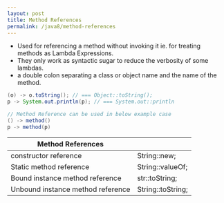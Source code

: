 ```yaml
---
layout: post
title: Method References
permalink: /java8/method-references
---
```


* Used for referencing a method without invoking it ie. for treating methods as Lambda Expressions. 
* They only work as syntactic sugar to reduce the verbosity of some lambdas.
* a double colon separating a class or object name and the name of the method. 

```java
(o) -> o.toString(); // === Object::toString();
p -> System.out.println(p); // === System.out::println

// Method Reference can be used in below example case
() -> method()
p -> method(p)
```

|Method References                  |                   |
|---                                |---                |
|constructor reference              | String::new;      |
|Static method reference            | String::valueOf;  |
|Bound instance method reference    | str::toString;    |
|Unbound instance method reference	| String::toString; |
